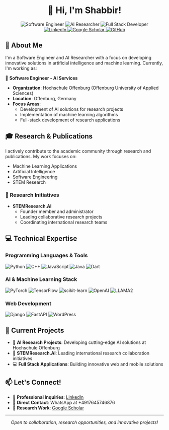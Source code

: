 # <div align="center">👋 Hi, I'm Shabbir!</div>

<div align="center">
  <img src="https://img.shields.io/badge/Software_Engineer-blue?style=for-the-badge" alt="Software Engineer"/>
  <img src="https://img.shields.io/badge/AI_Researcher-red?style=for-the-badge" alt="AI Researcher"/>
  <img src="https://img.shields.io/badge/Full_Stack_Developer-green?style=for-the-badge" alt="Full Stack Developer"/>
</div>

<div align="center">
  <a href="https://www.linkedin.com/in/sashuvo/">
    <img src="https://img.shields.io/badge/LinkedIn-0077B5?style=for-the-badge&logo=linkedin&logoColor=white" alt="LinkedIn"/>
  </a>
  <a href="https://scholar.google.com/citations?user=_I8J_VwAAAAJ">
    <img src="https://img.shields.io/badge/Google_Scholar-4285F4?style=for-the-badge&logo=google-scholar&logoColor=white" alt="Google Scholar"/>
  </a>
  <a href="https://github.com/shabbirshuvo">
    <img src="https://img.shields.io/badge/GitHub-100000?style=for-the-badge&logo=github&logoColor=white" alt="GitHub"/>
  </a>
</div>

## 🎯 About Me

I'm a Software Engineer and AI Researcher with a focus on developing innovative solutions in artificial intelligence and machine learning. Currently, I'm working as:

🏢 **Software Engineer - AI Services**

- **Organization**: Hochschule Offenburg (Offenburg University of Applied Sciences)
- **Location**: Offenburg, Germany
- **Focus Areas**:
  - Development of AI solutions for research projects
  - Implementation of machine learning algorithms
  - Full-stack development of research applications

## 🎓 Research & Publications

I actively contribute to the academic community through research and publications. My work focuses on:

- Machine Learning Applications
- Artificial Intelligence
- Software Engineering
- STEM Research

### 🔬 Research Initiatives

- **STEMResearch.AI**
  - Founder member and administrator
  - Leading collaborative research projects
  - Coordinating international research teams

## 💻 Technical Expertise

### Programming Languages & Tools

<div align="left">
  <img src="https://img.shields.io/badge/Python-3776AB?style=for-the-badge&logo=python&logoColor=white" alt="Python"/>
  <img src="https://img.shields.io/badge/C++-00599C?style=for-the-badge&logo=c%2B%2B&logoColor=white" alt="C++"/>
  <img src="https://img.shields.io/badge/JavaScript-F7DF1E?style=for-the-badge&logo=javascript&logoColor=black" alt="JavaScript"/>
  <img src="https://img.shields.io/badge/Java-ED8B00?style=for-the-badge&logo=openjdk&logoColor=white" alt="Java"/>
  <img src="https://img.shields.io/badge/Dart-0175C2?style=for-the-badge&logo=dart&logoColor=white" alt="Dart"/>
</div>

### AI & Machine Learning Stack

<div align="left">
  <img src="https://img.shields.io/badge/PyTorch-EE4C2C?style=for-the-badge&logo=pytorch&logoColor=white" alt="PyTorch"/>
  <img src="https://img.shields.io/badge/TensorFlow-FF6F00?style=for-the-badge&logo=tensorflow&logoColor=white" alt="TensorFlow"/>
  <img src="https://img.shields.io/badge/scikit--learn-F7931E?style=for-the-badge&logo=scikit-learn&logoColor=white" alt="scikit-learn"/>
  <img src="https://img.shields.io/badge/OpenAI-412991?style=for-the-badge&logo=openai&logoColor=white" alt="OpenAI"/>
  <img src="https://img.shields.io/badge/LLAMA2-4B0082?style=for-the-badge" alt="LLAMA2"/>
</div>

### Web Development

<div align="left">
  <img src="https://img.shields.io/badge/Django-092E20?style=for-the-badge&logo=django&logoColor=white" alt="Django"/>
  <img src="https://img.shields.io/badge/FastAPI-009688?style=for-the-badge&logo=fastapi&logoColor=white" alt="FastAPI"/>
  <img src="https://img.shields.io/badge/WordPress-21759B?style=for-the-badge&logo=wordpress&logoColor=white" alt="WordPress"/>
</div>

## 🌟 Current Projects

- 🤖 **AI Research Projects**: Developing cutting-edge AI solutions at Hochschule Offenburg
- 🔬 **STEMResearch.AI**: Leading international research collaboration initiatives
- 💻 **Full Stack Applications**: Building innovative web and mobile solutions

## 📫 Let's Connect!

- 💼 **Professional Inquiries**: [LinkedIn](https://www.linkedin.com/in/sashuvo/)
- 📱 **Direct Contact**: WhatsApp at +4917645746876
- 🎯 **Research Work**: [Google Scholar](https://scholar.google.com/citations?user=_I8J_VwAAAAJ)

---

<div align="center">
  <i>Open to collaboration, research opportunities, and innovative projects!</i>
</div>
